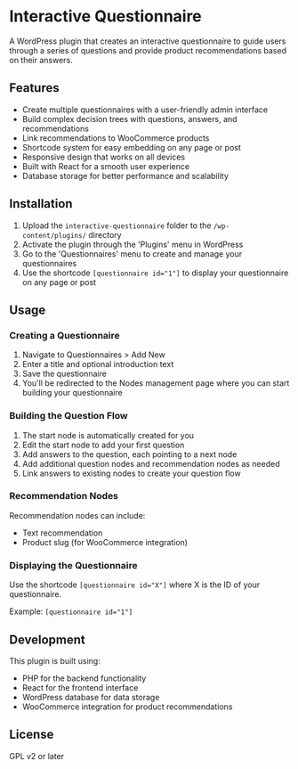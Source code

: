 # Interactive Questionnaire

A WordPress plugin that creates an interactive questionnaire to guide users through a series of questions and provide product recommendations based on their answers.

## Features

- Create multiple questionnaires with a user-friendly admin interface
- Build complex decision trees with questions, answers, and recommendations
- Link recommendations to WooCommerce products
- Shortcode system for easy embedding on any page or post
- Responsive design that works on all devices
- Built with React for a smooth user experience
- Database storage for better performance and scalability

## Installation

1. Upload the `interactive-questionnaire` folder to the `/wp-content/plugins/` directory
2. Activate the plugin through the 'Plugins' menu in WordPress
3. Go to the 'Questionnaires' menu to create and manage your questionnaires
4. Use the shortcode `[questionnaire id="1"]` to display your questionnaire on any page or post

## Usage

### Creating a Questionnaire

1. Navigate to Questionnaires > Add New
2. Enter a title and optional introduction text
3. Save the questionnaire
4. You'll be redirected to the Nodes management page where you can start building your questionnaire

### Building the Question Flow

1. The start node is automatically created for you
2. Edit the start node to add your first question
3. Add answers to the question, each pointing to a next node
4. Add additional question nodes and recommendation nodes as needed
5. Link answers to existing nodes to create your question flow

### Recommendation Nodes

Recommendation nodes can include:
- Text recommendation
- Product slug (for WooCommerce integration)

### Displaying the Questionnaire

Use the shortcode `[questionnaire id="X"]` where X is the ID of your questionnaire.

Example: `[questionnaire id="1"]`

## Development

This plugin is built using:
- PHP for the backend functionality
- React for the frontend interface
- WordPress database for data storage
- WooCommerce integration for product recommendations

## License

GPL v2 or later